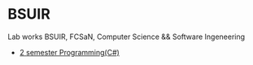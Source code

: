 # BSUIR
Lab works BSUIR, FCSaN, Computer Science &amp;&amp; Software Ingeneering

- [2 semester Programming(C#)](https://github.com/Mikalai-Khalamau/CSharp)

